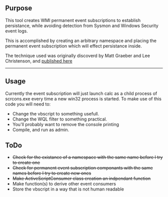 ## Purpose

This tool creates WMI permanent event subscriptions to establish persistance, while avoiding detection from Sysmon and Windows Security event logs. 

This is accomplished by creating an arbitrary namespace and placing the permanent event subscription which will effect persistance inside.

The technique used was originally discoverd by Matt Graeber and Lee Christenson, and [published here](https://specterops.io/assets/resources/Subverting_Sysmon.pdf)

---

## Usage

Currently the event subscription will just launch calc as a child process of scrcons.exe every time a new win32 process is started. To make use of this code you will need to:

- Change the vbscript to something usefull.
- Change the WQL filter to something practical.
- You'll probably want to remove the console printing
- Compile, and run as admin.

## ToDo

- <strike>Check for the existance of a namespace with the same name before I try to create one
- Check for permanent event subscription componants with the same names before I try to create new ones
- Make ActiveScriptConsumer class creation an indpendant function</strike>
- Make function(s) to derive other event consumers
- Store the vbscript in a way that is not human readable

